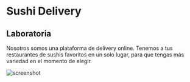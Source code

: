 # Sushi Delivery 
## Laboratoria 
Nosotros somos una plataforma de delivery online. Tenemos a tus restaurantes de sushis favoritos en un solo lugar, para que tengas más variedad en el momento de elegir.

 

 
![screenshot](https://user-images.githubusercontent.com/3615859/35745176-55e1592c-0810-11e8-9d50-daae57746fd0.png)
